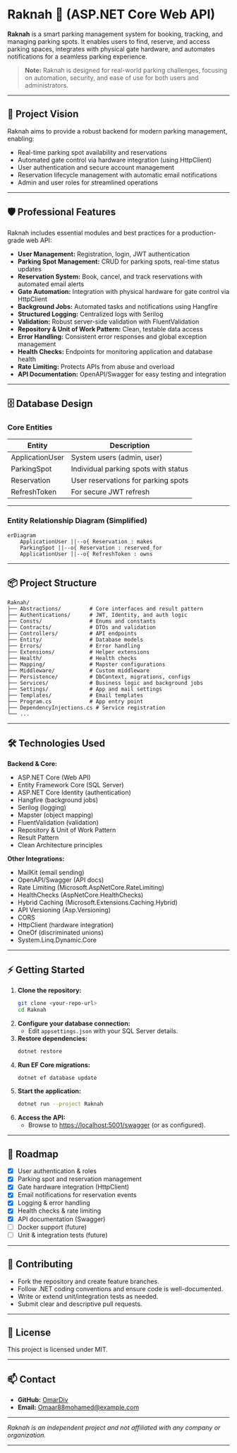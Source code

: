 # Raknah 🚗 (ASP.NET Core Web API)

**Raknah** is a smart parking management system for booking, tracking, and managing parking spots. It enables users to find, reserve, and access parking spaces, integrates with physical gate hardware, and automates notifications for a seamless parking experience.

> **Note:** Raknah is designed for real-world parking challenges, focusing on automation, security, and ease of use for both users and administrators.

---

## 🚀 Project Vision

Raknah aims to provide a robust backend for modern parking management, enabling:

- Real-time parking spot availability and reservations
- Automated gate control via hardware integration (using HttpClient)
- User authentication and secure account management
- Reservation lifecycle management with automatic email notifications
- Admin and user roles for streamlined operations

---

## 🛡️ Professional Features

Raknah includes essential modules and best practices for a production-grade web API:

- **User Management:** Registration, login, JWT authentication
- **Parking Spot Management:** CRUD for parking spots, real-time status updates
- **Reservation System:** Book, cancel, and track reservations with automated email alerts
- **Gate Automation:** Integration with physical hardware for gate control via HttpClient
- **Background Jobs:** Automated tasks and notifications using Hangfire
- **Structured Logging:** Centralized logs with Serilog
- **Validation:** Robust server-side validation with FluentValidation
- **Repository & Unit of Work Pattern:** Clean, testable data access
- **Error Handling:** Consistent error responses and global exception management
- **Health Checks:** Endpoints for monitoring application and database health
- **Rate Limiting:** Protects APIs from abuse and overload
- **API Documentation:** OpenAPI/Swagger for easy testing and integration

---

## 🗄️ Database Design

### **Core Entities**

| Entity         | Description                                 |
| -------------- | ------------------------------------------- |
| ApplicationUser| System users (admin, user)                  |
| ParkingSpot    | Individual parking spots with status        |
| Reservation    | User reservations for parking spots         |
| RefreshToken   | For secure JWT refresh                      |

---

### **Entity Relationship Diagram (Simplified)**

```mermaid
erDiagram
    ApplicationUser ||--o{ Reservation : makes
    ParkingSpot ||--o{ Reservation : reserved_for
    ApplicationUser ||--o{ RefreshToken : owns
```

---

## 📦 Project Structure

```
Raknah/
├── Abstractions/         # Core interfaces and result pattern
├── Authentications/      # JWT, Identity, and auth logic
├── Consts/               # Enums and constants
├── Contracts/            # DTOs and validation
├── Controllers/          # API endpoints
├── Entity/               # Database models
├── Errors/               # Error handling
├── Extensions/           # Helper extensions
├── Health/               # Health checks
├── Mapping/              # Mapster configurations
├── Middleware/           # Custom middleware
├── Persistence/          # DbContext, migrations, configs
├── Services/             # Business logic and background jobs
├── Settings/             # App and mail settings
├── Templates/            # Email templates
├── Program.cs            # App entry point
├── DependencyInjections.cs # Service registration
└── ...
```

---

## 🛠️ Technologies Used

**Backend & Core:**
- ASP.NET Core (Web API)
- Entity Framework Core (SQL Server)
- ASP.NET Core Identity (authentication)
- Hangfire (background jobs)
- Serilog (logging)
- Mapster (object mapping)
- FluentValidation (validation)
- Repository & Unit of Work Pattern
- Result Pattern
- Clean Architecture principles

**Other Integrations:**
- MailKit (email sending)
- OpenAPI/Swagger (API docs)
- Rate Limiting (Microsoft.AspNetCore.RateLimiting)
- HealthChecks (AspNetCore.HealthChecks)
- Hybrid Caching (Microsoft.Extensions.Caching.Hybrid)
- API Versioning (Asp.Versioning)
- CORS
- HttpClient (hardware integration)
- OneOf (discriminated unions)
- System.Linq.Dynamic.Core

---

## ⚡ Getting Started

1. **Clone the repository:**
   ```bash
   git clone <your-repo-url>
   cd Raknah
   ```
2. **Configure your database connection:**
   - Edit `appsettings.json` with your SQL Server details.
3. **Restore dependencies:**
   ```bash
   dotnet restore
   ```
4. **Run EF Core migrations:**
   ```bash
   dotnet ef database update
   ```
5. **Start the application:**
   ```bash
   dotnet run --project Raknah
   ```
6. **Access the API:**
   - Browse to [https://localhost:5001/swagger](https://localhost:5001/swagger) (or as configured).

---

## 📝 Roadmap

- [x] User authentication & roles
- [x] Parking spot and reservation management
- [x] Gate hardware integration (HttpClient)
- [x] Email notifications for reservation events
- [x] Logging & error handling
- [x] Health checks & rate limiting
- [x] API documentation (Swagger)
- [ ] Docker support (future)
- [ ] Unit & integration tests (future)

---

## 🤝 Contributing

- Fork the repository and create feature branches.
- Follow .NET coding conventions and ensure code is well-documented.
- Write or extend unit/integration tests as needed.
- Submit clear and descriptive pull requests.

---

## 📄 License

This project is licensed under MIT.

---

## 📫 Contact

- **GitHub:** [OmarDiv](https://github.com/OmarDiv)
- **Email:** [Omaar88mohamed@example.com](mailto:Omaar88mohamed@example.com)

---

_Raknah is an independent project and not affiliated with any company or organization._

---
